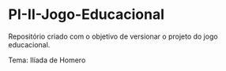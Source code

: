 # PI-II-Jogo-Educacional
Repositório criado com o objetivo de versionar o projeto do jogo educacional.

Tema: Ilíada de Homero